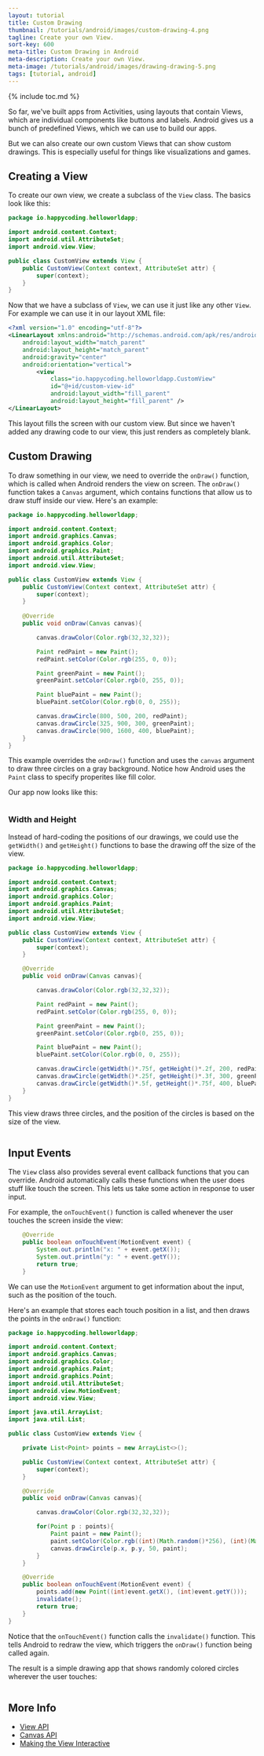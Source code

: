 ```yaml
---
layout: tutorial
title: Custom Drawing
thumbnail: /tutorials/android/images/custom-drawing-4.png
tagline: Create your own View.
sort-key: 600
meta-title: Custom Drawing in Android
meta-description: Create your own View.
meta-image: /tutorials/android/images/drawing-drawing-5.png
tags: [tutorial, android]
---
```


{% include toc.md %}

So far, we've built apps from Activities, using layouts that contain Views, which are individual components like buttons and labels. Android gives us a bunch of predefined Views, which we can use to build our apps.

But we can also create our own custom Views that can show custom drawings. This is especially useful for things like visualizations and games.

## Creating a View

To create our own view, we create a subclass of the `View` class. The basics look like this:

```java
package io.happycoding.helloworldapp;

import android.content.Context;
import android.util.AttributeSet;
import android.view.View;

public class CustomView extends View {
    public CustomView(Context context, AttributeSet attr) {
        super(context);
    }
}
```

Now that we have a subclass of `View`, we can use it just like any other `View`. For example we can use it in our layout XML file:

```xml
<?xml version="1.0" encoding="utf-8"?>
<LinearLayout xmlns:android="http://schemas.android.com/apk/res/android"
    android:layout_width="match_parent"
    android:layout_height="match_parent"
    android:gravity="center"
    android:orientation="vertical">
        <view
            class="io.happycoding.helloworldapp.CustomView"
            id="@+id/custom-view-id"
            android:layout_width="fill_parent"
            android:layout_height="fill_parent" />
</LinearLayout>
```

This layout fills the screen with our custom view. But since we haven't added any drawing code to our view, this just renders as completely blank.

## Custom Drawing

To draw something in our view, we need to override the `onDraw()` function, which is called when Android renders the view on screen. The `onDraw()` function takes a `Canvas` argument, which contains functions that allow us to draw stuff inside our view. Here's an example:

```java
package io.happycoding.helloworldapp;

import android.content.Context;
import android.graphics.Canvas;
import android.graphics.Color;
import android.graphics.Paint;
import android.util.AttributeSet;
import android.view.View;

public class CustomView extends View {
    public CustomView(Context context, AttributeSet attr) {
        super(context);
    }
    
    @Override
    public void onDraw(Canvas canvas){

        canvas.drawColor(Color.rgb(32,32,32));

        Paint redPaint = new Paint();
        redPaint.setColor(Color.rgb(255, 0, 0));

        Paint greenPaint = new Paint();
        greenPaint.setColor(Color.rgb(0, 255, 0));

        Paint bluePaint = new Paint();
        bluePaint.setColor(Color.rgb(0, 0, 255));

        canvas.drawCircle(800, 500, 200, redPaint);
        canvas.drawCircle(325, 900, 300, greenPaint);
        canvas.drawCircle(900, 1600, 400, bluePaint);
    }
}
```

This example overrides the `onDraw()` function and uses the `canvas` argument to draw three circles on a gray background. Notice how Android uses the `Paint` class to specify properites like fill color.

Our app now looks like this:

<img href="{{ site.baseurl }}/tutorials/android/images/custom-drawing-1.png" style="width: 500px;" />

### Width and Height

Instead of hard-coding the positions of our drawings, we could use the `getWidth()` and `getHeight()` functions to base the drawing off the size of the view.

```java
package io.happycoding.helloworldapp;

import android.content.Context;
import android.graphics.Canvas;
import android.graphics.Color;
import android.graphics.Paint;
import android.util.AttributeSet;
import android.view.View;

public class CustomView extends View {
    public CustomView(Context context, AttributeSet attr) {
        super(context);
    }

    @Override
    public void onDraw(Canvas canvas){

        canvas.drawColor(Color.rgb(32,32,32));

        Paint redPaint = new Paint();
        redPaint.setColor(Color.rgb(255, 0, 0));

        Paint greenPaint = new Paint();
        greenPaint.setColor(Color.rgb(0, 255, 0));

        Paint bluePaint = new Paint();
        bluePaint.setColor(Color.rgb(0, 0, 255));

        canvas.drawCircle(getWidth()*.75f, getHeight()*.2f, 200, redPaint);
        canvas.drawCircle(getWidth()*.25f, getHeight()*.3f, 300, greenPaint);
        canvas.drawCircle(getWidth()*.5f, getHeight()*.75f, 400, bluePaint);
    }
}
```

This view draws three circles, and the position of the circles is based on the size of the view.

<img href="{{ site.baseurl }}/tutorials/android/images/custom-drawing-2.png" style="width: 500px;" />

## Input Events

The `View` class also provides several event callback functions that you can override. Android automatically calls these functions when the user does stuff like touch the screen. This lets us take some action in response to user input.

For example, the `onTouchEvent()` function is called whenever the user touches the screen inside the view:

```java
    @Override
    public boolean onTouchEvent(MotionEvent event) {
        System.out.println("x: " + event.getX());
        System.out.println("y: " + event.getY());
        return true;
    }
```

We can use the `MotionEvent` argument to get information about the input, such as the position of the touch.

Here's an example that stores each touch position in a list, and then draws the points in the `onDraw()` function:

```java
package io.happycoding.helloworldapp;

import android.content.Context;
import android.graphics.Canvas;
import android.graphics.Color;
import android.graphics.Paint;
import android.graphics.Point;
import android.util.AttributeSet;
import android.view.MotionEvent;
import android.view.View;

import java.util.ArrayList;
import java.util.List;

public class CustomView extends View {

    private List<Point> points = new ArrayList<>();

    public CustomView(Context context, AttributeSet attr) {
        super(context);
    }

    @Override
    public void onDraw(Canvas canvas){

        canvas.drawColor(Color.rgb(32,32,32));

        for(Point p : points){
            Paint paint = new Paint();
            paint.setColor(Color.rgb((int)(Math.random()*256), (int)(Math.random()*256), (int)(Math.random()*256)));
            canvas.drawCircle(p.x, p.y, 50, paint);
        }
    }

    @Override
    public boolean onTouchEvent(MotionEvent event) {
        points.add(new Point((int)event.getX(), (int)event.getY()));
        invalidate();
        return true;
    }
}
```

Notice that the `onTouchEvent()` function calls the `invalidate()` function. This tells Android to redraw the view, which triggers the `onDraw()` function being called again.

The result is a simple drawing app that shows randomly colored circles wherever the user touches:

<img href="{{ site.baseurl }}/tutorials/android/images/custom-drawing-3.png" style="width: 500px;" />

## More Info

- [View API](https://developer.android.com/reference/android/view/View.html)
- [Canvas API](https://developer.android.com/reference/android/graphics/Canvas.html)
- [Making the View Interactive](https://developer.android.com/training/custom-views/making-interactive.html)